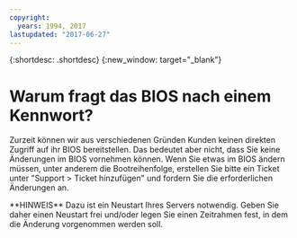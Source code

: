 ```yaml
---
copyright:
  years: 1994, 2017
lastupdated: "2017-06-27"
---
```


{:shortdesc: .shortdesc}
{:new_window: target="_blank"}

# Warum fragt das BIOS nach einem Kennwort?

Zurzeit können wir aus verschiedenen Gründen Kunden keinen direkten Zugriff auf ihr BIOS bereitstellen. Das bedeutet aber nicht, dass Sie keine Änderungen im BIOS vornehmen können. Wenn Sie etwas im BIOS ändern müssen, unter anderem die Bootreihenfolge, erstellen Sie bitte ein Ticket unter "Support > Ticket hinzufügen" und fordern Sie die erforderlichen Änderungen an.

\*\*HINWEIS\*\* Dazu ist ein Neustart Ihres Servers notwendig. Geben Sie daher einen Neustart frei und/oder legen Sie einen Zeitrahmen fest, in dem die Änderung vorgenommen werden soll.
